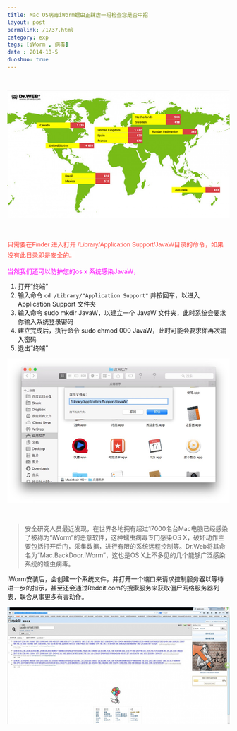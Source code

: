 ```yaml
---
title: Mac OS病毒iWorm蠕虫正肆虐一招检查您是否中招
layout: post
permalink: /1737.html
category: exp
tags: [iWorm , 病毒]
date : 2014-10-5
duoshuo: true
---
```

&nbsp;

![Mac OS病毒iWorm蠕虫正肆虐一招检查您是否中招][1]

&nbsp;

<span style="color: #2b2b2b; font-family: simsun, arial, helvetica, clean, sans-serif; font-size: 14px; line-height: 24px; background-color: #fefefe;"><span style="color: #ff483f;"><span style="font-family: Arial; font-size: 14px;">只需要在Finder 进入打开 /Library/Application Support/JavaW目录的命令，如果没有此目录即是安全的</span>。</span></span>

<span style="color: #ff00ff;">当然我们还可以防护您的os x 系统感染JavaW，</span>

  1. 打开”终端”
  2. 输入命令 `cd /Library/"Application Support"` 并按回车，以进入 Application Support 文件夹
  3. 输入命令 sudo mkdir JavaW，以建立一个 JavaW 文件夹，此时系统会要求你输入系统登录密码
  4. 建立完成后，执行命令 sudo chmod 000 JavaW，此时可能会要求你再次输入密码
  5. 退出“终端”

![Mac OS病毒iWorm蠕虫正肆虐一招检查您是否中招][2]

&nbsp;


>安全研究人员最近发现，在世界各地拥有超过17000名台Mac电脑已经感染了被称为“iWorm”的恶意软件，这种蠕虫病毒专门感染OS X，破坏动作主要包括打开后门，采集数据，进行有限的系统远程控制等。Dr.Web将其命名为“Mac.BackDoor.iWorm”，这也是OS X上不多见的几个能够广泛感染系统的蠕虫病毒。
      
iWorm安装后，会创建一个系统文件，并打开一个端口来请求控制服务器以等待进一步的指示，甚至还会通过Reddit.com的搜索服务来获取僵尸网络服务器列表，联合从事更多有害动作。</span></span>
    

![Mac OS病毒iWorm蠕虫正肆虐一招检查您是否中招][3]


 [1]: /wp-content/uploads/sinapicv2-backup/1737-ww3-large-005V4vEUjw1env1p7qhf2j30go09kabx.jpg
 [2]: /wp-content/uploads/sinapicv2-backup/1737-ww1-large-005V4vEUjw1env1pb4k6kj30rs0i1whn.jpg
 [3]: /wp-content/uploads/sinapicv2-backup/1737-ww3-large-005V4vEUjw1env1p9867wj30go08sabq.jpg


